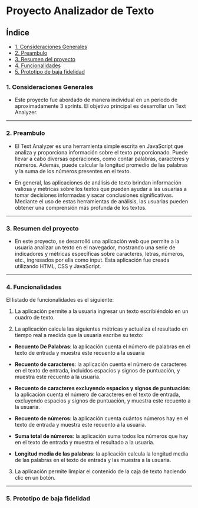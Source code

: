 # Proyecto Analizador de Texto

## Índice

* [1. Consideraciones Generales](#1-consideraciones-generales)
* [2. Preambulo](#2-preambulo)
* [3. Resumen del proyecto](#3-resumen-del-proyecto)
* [4. Funcionalidades](#4-funcionalidades)
* [5. Prototipo de baja fidelidad](#5-Prototipo-de-baja-fidelidad)

### 1. Consideraciones Generales

- Este proyecto fue abordado de manera individual en un periodo de aproximadamente 3 sprints. El objetivo principal es desarrollar un Text Analyzer.

------------


### 2. Preambulo

- El Text Analyzer es una herramienta simple escrita en JavaScript que analiza y proporciona información sobre el texto proporcionado. Puede llevar a cabo diversas operaciones, como contar palabras, caracteres y números. Además, puede calcular la longitud promedio de las palabras y la suma de los números presentes en el texto.

- En general, las aplicaciones de análisis de texto brindan información valiosa y métricas sobre los textos que pueden ayudar a las usuarias a tomar decisiones informadas y sacar conclusiones significativas. Mediante el uso de estas herramientas de análisis, las usuarias pueden obtener una comprensión más profunda de los textos.

------------

### 3. Resumen del proyecto

- En este proyecto, se desarrolló una aplicación web que permite a la usuaria analizar un texto en el navegador, mostrando una serie de indicadores y métricas específicas sobre caracteres, letras, números, etc., ingresados por ella como input. Esta aplicación fue creada utilizando HTML, CSS y JavaScript.

------------

### 4. Funcionalidades

El listado de funcionalidades es el siguiente:

1. La aplicación permite a la usuaria ingresar un texto escribiéndolo en un cuadro de texto.

2. La aplicación calcula las siguientes métricas y actualiza el resultado en tiempo real a medida que la usuaria escribe su texto:

 - **Recuento De Palabras**: la aplicación cuenta el número de palabras en el texto de entrada y muestra este recuento a la usuaria

 - **Recuento de caracteres**: la aplicación cuenta el número de caracteres en el texto de entrada, incluidos espacios y signos de puntuación, y muestra este recuento a la usuaria.

 - **Recuento de caracteres excluyendo espacios y signos de puntuación**: la aplicación cuenta el número de caracteres en el texto de entrada, excluyendo espacios y signos de puntuación, y muestra este recuento a la usuaria.

 - **Recuento de números**: la aplicación cuenta cuántos números hay en el texto de entrada y muestra este recuento a la usuaria.

 - **Suma total de números**: la aplicación suma todos los números que hay en el texto de entrada y muestra el resultado a la usuaria.

 - **Longitud media de las palabras**: la aplicación calcula la longitud media de las palabras en el texto de entrada y las muestra a la usuaria.

3. La aplicación permite limpiar el contenido de la caja de texto haciendo clic en un botón.

------------

### 5. Prototipo de baja fidelidad
